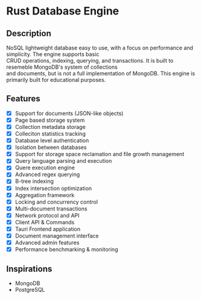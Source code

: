 # Rust Database Engine

## Description
NoSQL lightweight database easy to use, with a focus on performance and simplicity. The engine supports basic  
CRUD operations, indexing, querying, and transactions. It is built to resemeble MongoDB's system of collections  
and documents, but is not a full implementation of MongoDB. This engine is primarily built for educational purposes.

## Features
- [x] Support for documents (JSON-like objects)
- [x] Page based storage system
- [x] Collection metadata storage
- [x] Colleciton statistics tracking
- [x] Database level authentication
- [x] Isolation between databases
- [x] Support for storage space reclamation and file growth management
- [x] Query language parsing and execution
- [x] Quere execution engine
- [x] Advanced regex querying
- [x] B-tree indexing
- [x] Index intersection optimization
- [x] Aggregation framework
- [x] Locking and concurrency control
- [x] Multi-document transactions
- [x] Network protocol and API
- [x] Client API & Commands
- [x] Tauri Frontend application
- [x] Document management interface
- [x] Advanced admin features
- [x] Performance benchmarking & monitoring

## Inspirations
- MongoDB
- PostgreSQL
